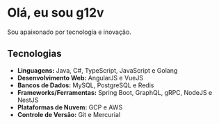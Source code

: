 # Olá, eu sou g12v

Sou apaixonado por tecnologia e inovação.

## Tecnologias
- **Linguagens:** Java, C#, TypeScript, JavaScript e Golang
- **Desenvolvimento Web:** AngularJS e VueJS
- **Bancos de Dados:** MySQL, PostgreSQL e Redis
- **Frameworks/Ferramentas:** Spring Boot, GraphQL, gRPC, NodeJS e NestJS
- **Plataformas de Nuvem:** GCP e AWS
- **Controle de Versão:** Git e Mercurial
